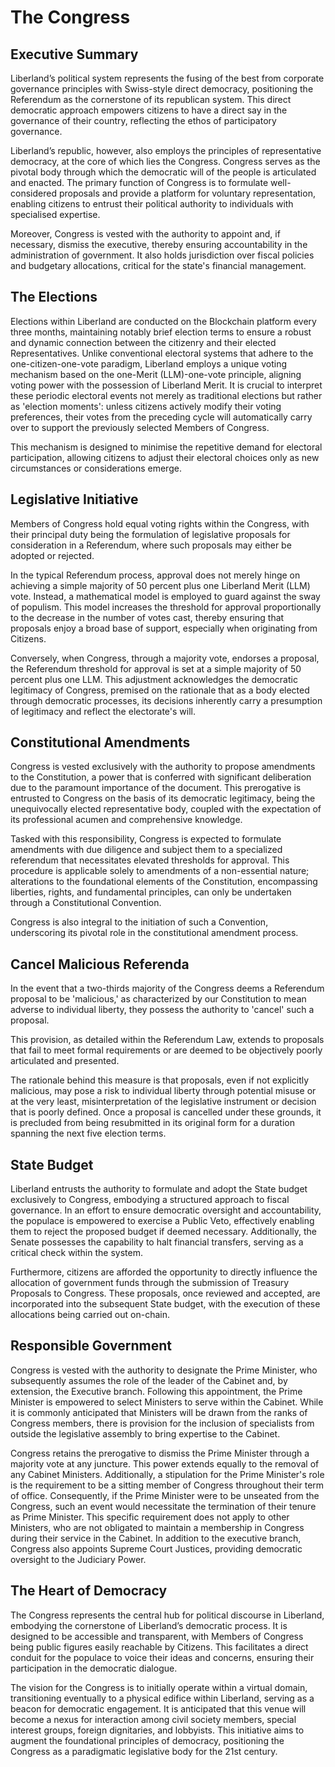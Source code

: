 # The Congress

## Executive Summary
Liberland’s political system represents the fusing of the best from corporate governance principles with Swiss-style direct democracy, positioning the Referendum as the cornerstone of its republican system. This direct democratic approach empowers citizens to have a direct say in the governance of their country, reflecting the ethos of participatory governance.

Liberland’s republic, however, also employs the principles of representative democracy, at the core of which lies the Congress. 
Congress serves as the pivotal body through which the democratic will of the people is articulated and enacted. The primary function of Congress is to formulate well-considered proposals and provide a platform for voluntary representation, enabling citizens to entrust their political authority to individuals with specialised expertise. 

Moreover, Congress is vested with the authority to appoint and, if necessary, dismiss the executive, thereby ensuring accountability in the administration of government. It also holds jurisdiction over fiscal policies and budgetary allocations, critical for the state's financial management.

## The Elections
Elections within Liberland are conducted on the Blockchain platform every three months, maintaining notably brief election terms to ensure a robust and dynamic connection between the citizenry and their elected Representatives. Unlike conventional electoral systems that adhere to the one-citizen-one-vote paradigm, Liberland employs a unique voting mechanism based on the one-Merit (LLM)-one-vote principle, aligning voting power with the possession of Liberland Merit.
It is crucial to interpret these periodic electoral events not merely as traditional elections but rather as 'election moments': unless citizens actively modify their voting preferences, their votes from the preceding cycle will automatically carry over to support the previously selected Members of Congress. 

This mechanism is designed to minimise the repetitive demand for electoral participation, allowing citizens to adjust their electoral choices only as new circumstances or considerations emerge.

## Legislative Initiative
Members of Congress hold equal voting rights within the Congress, with their principal duty being the formulation of legislative proposals for consideration in a Referendum, where such proposals may either be adopted or rejected.

In the typical Referendum process, approval does not merely hinge on achieving a simple majority of 50 percent plus one Liberland Merit (LLM) vote. Instead, a mathematical model is employed to guard against the sway of populism. This model increases the threshold for approval proportionally to the decrease in the number of votes cast, thereby ensuring that proposals enjoy a broad base of support, especially when originating from Citizens.

Conversely, when Congress, through a majority vote, endorses a proposal, the Referendum threshold for approval is set at a simple majority of 50 percent plus one LLM. This adjustment acknowledges the democratic legitimacy of Congress, premised on the rationale that as a body elected through democratic processes, its decisions inherently carry a presumption of legitimacy and reflect the electorate's will.

## Constitutional Amendments
Congress is vested exclusively with the authority to propose amendments to the Constitution, a power that is conferred with significant deliberation due to the paramount importance of the document. This prerogative is entrusted to Congress on the basis of its democratic legitimacy, being the unequivocally elected representative body, coupled with the expectation of its professional acumen and comprehensive knowledge. 

Tasked with this responsibility, Congress is expected to formulate amendments with due diligence and subject them to a specialized referendum that necessitates elevated thresholds for approval. This procedure is applicable solely to amendments of a non-essential nature; alterations to the foundational elements of the Constitution, encompassing liberties, rights, and fundamental principles, can only be undertaken through a Constitutional Convention. 

Congress is also integral to the initiation of such a Convention, underscoring its pivotal role in the constitutional amendment process.

## Cancel Malicious Referenda
In the event that a two-thirds majority of the Congress deems a Referendum proposal to be 'malicious,' as characterized by our Constitution to mean adverse to individual liberty, they possess the authority to 'cancel' such a proposal. 

This provision, as detailed within the Referendum Law, extends to proposals that fail to meet formal requirements or are deemed to be objectively poorly articulated and presented. 

The rationale behind this measure is that proposals, even if not explicitly malicious, may pose a risk to individual liberty through potential misuse or at the very least, misinterpretation of the legislative instrument or decision that is poorly defined. Once a proposal is cancelled under these grounds, it is precluded from being resubmitted in its original form for a duration spanning the next five election terms.

## State Budget
Liberland entrusts the authority to formulate and adopt the State budget exclusively to Congress, embodying a structured approach to fiscal governance. In an effort to ensure democratic oversight and accountability, the populace is empowered to exercise a Public Veto, effectively enabling them to reject the proposed budget if deemed necessary. Additionally, the Senate possesses the capability to halt financial transfers, serving as a critical check within the system.

Furthermore, citizens are afforded the opportunity to directly influence the allocation of government funds through the submission of Treasury Proposals to Congress. These proposals, once reviewed and accepted, are incorporated into the subsequent State budget, with the execution of these allocations being carried out on-chain. 

## Responsible Government
Congress is vested with the authority to designate the Prime Minister, who subsequently assumes the role of the leader of the Cabinet and, by extension, the Executive branch. Following this appointment, the Prime Minister is empowered to select Ministers to serve within the Cabinet. While it is commonly anticipated that Ministers will be drawn from the ranks of Congress members, there is provision for the inclusion of specialists from outside the legislative assembly to bring expertise to the Cabinet.

Congress retains the prerogative to dismiss the Prime Minister through a majority vote at any juncture. This power extends equally to the removal of any Cabinet Ministers. Additionally, a stipulation for the Prime Minister's role is the requirement to be a sitting member of Congress throughout their term of office. Consequently, if the Prime Minister were to be unseated from the Congress, such an event would necessitate the termination of their tenure as Prime Minister. This specific requirement does not apply to other Ministers, who are not obligated to maintain a membership in Congress during their service in the Cabinet.
In addition to the executive branch, Congress also appoints Supreme Court Justices, providing democratic oversight to the Judiciary Power.

## The Heart of Democracy
The Congress represents the central hub for political discourse in Liberland, embodying the cornerstone of Liberland’s democratic process. It is designed to be accessible and transparent, with Members of Congress being public figures easily reachable by Citizens. This facilitates a direct conduit for the populace to voice their ideas and concerns, ensuring their participation in the democratic dialogue. 

The vision for the Congress is to initially operate within a virtual domain, transitioning eventually to a physical edifice within Liberland, serving as a beacon for democratic engagement. It is anticipated that this venue will become a nexus for interaction among civil society members, special interest groups, foreign dignitaries, and lobbyists. This initiative aims to augment the foundational principles of democracy, positioning the Congress as a paradigmatic legislative body for the 21st century.
